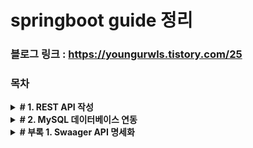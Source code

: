 # springboot guide 정리 

### 블로그 링크 : https://youngurwls.tistory.com/25

### 목차
<details>
<summary><b># 1. REST API 작성</b></summary>
<br>
https://youngurwls.tistory.com/25

1. GET API 구현하기

    1.1 @ReuqestMapping

    1.2 매개변수 없는 GET 메서드

    1.3 @PathVariable

    1.4 @RequestParam

    1.5 DTO 객체를 활용한 GET 메서드

 
2. POST API 구현하기

    2.1 @RequestMapping

    2.2 @RequestBody

 
3. PUT API 구현하기

    3.1 @RequestBody

    3.2 @ResponseEntity

 
4. DELETE API 구현

   4.1 @PathVariable 과

   4.2 @RequestParam

</details>

<details>
  <summary><b># 2. MySQL 데이터베이스 연동 </b></summary>
<br>
https://youngurwls.tistory.com/29
	
1. MySQL 연동
   
	1.1 프로젝트 생성
   
	1.2 mySQL 설정
	
3. 엔티티설계
   
	2.1 엔티티 어노테이션
	
5. 리포지토리 인터페이스 설계
   
	3.1 리포지토리 인터페이스 생성
   
	3.2 리포지토리 메서드 생성 규칙

7. DAO 설계
   
	4.1 DAO 클래스 설계
	
9. 컨트롤러와 서비스 설계
    
	5.1 서비스 클래스 생성
   
	5.2 컨트롤러 생성
   
  5.3 swagger를 통한 확인

</details>

<details>
  <summary><b># 부록 1. Swaager API 명세화</b></summary>
<br>
https://youngurwls.tistory.com/26

1. Swagger 프레임워크

    1.1 pom.xml 설정
     
    1.2 Swagger 설정
    
    1.3 Swagger 사용방법
    
</details>
